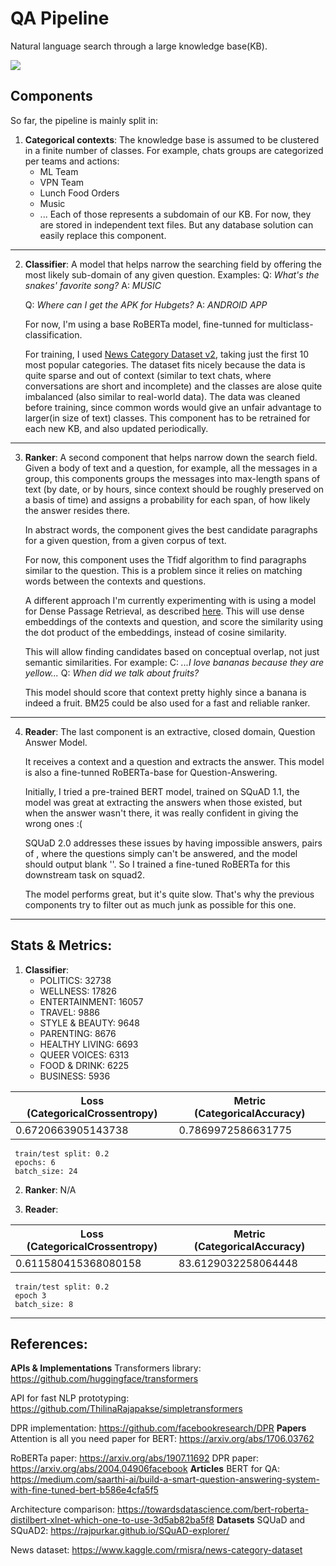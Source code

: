 # QA Pipeline
Natural language search through a large knowledge base(KB).

![](https://paper-attachments.dropbox.com/s_60F722FD326451DB6F40490B2F3931616DFAE97900230B4966BBE26C41DE7EDA_1600975194750_schem-small.png)

## Components

So far, the pipeline is mainly split in:

1. **Categorical contexts**: The knowledge base is assumed to be clustered in a finite number of classes. 
    For example, chats groups are categorized per teams and actions:
    - ML Team
    - VPN Team
    - Lunch Food Orders
    - Music
    - ...
    Each of those represents a subdomain of our KB.
    For now, they are stored in independent text files. But any database solution can easily replace this component.
----------
2. **Classifier**: A model that helps narrow the searching field by offering the most likely sub-domain of any given question.
    Examples:
    Q: *What's the snakes' favorite song?*
    A: *MUSIC*
    
    Q: *Where can I get the APK for Hubgets?*
    A: *ANDROID APP*


    For now, I'm using a base RoBERTa model, fine-tunned for multiclass-classification.
    
    For training, I used [News Category Dataset v2](https://www.kaggle.com/rmisra/news-category-dataset), taking just the first 10 most popular categories. The dataset fits nicely because the data is quite sparse and out of context (similar to text chats, where conversations are short and incomplete) and the classes are alose quite imbalanced (also similar to real-world data).
    The data was cleaned before training, since common words would give an unfair advantage to larger(in size of text) classes.
    This component has to be retrained for each new KB, and also updated periodically.
----------
3. **Ranker**: A second component that helps narrow down the search field.
    Given a body of text and a question, for example, all the messages in a group, this components groups the messages into max-length spans of text (by date, or by hours, since context should be roughly preserved on a basis of time) and assigns a probability for each span, of how likely the answer resides there. 


    In abstract words, the component gives the best candidate paragraphs for a given question, from a given corpus of text.
    
    For now, this component uses the Tfidf algorithm to find paragraphs similar to the question. This is a problem since it relies on matching words between the contexts and questions.
    
    A different approach I'm currently experimenting with is using a model for Dense Passage Retrieval, as described [here](https://arxiv.org/abs/2004.04906). This will use dense embeddings of the contexts and question, and score the similarity using the dot product of the embeddings, instead of cosine similarity.
    
    This will allow finding candidates based on conceptual overlap, not just semantic similarities. For example:
    C: *...I love bananas because they are yellow...*
    Q: *When did we talk about fruits?*
    
    This model should score that context pretty highly since a banana is indeed a fruit.
    BM25 could be also used for a fast and reliable ranker.
----------
4. **Reader**: The last component is an extractive, closed domain, Question Answer Model.


    It receives a context and a question and extracts the answer.
    This model is also a fine-tunned RoBERTa-base for Question-Answering.
    
    Initially, I tried a pre-trained BERT model, trained on SQuAD 1.1, the model was great at extracting the answers when those existed, but when the answer wasn't there, it was really confident in giving the wrong ones :(
    
    
    
    SQUaD 2.0 addresses these issues by having impossible answers, pairs of , where the questions simply can't be answered, and the model should output blank ''. 
    So I trained a fine-tuned RoBERTa for this downstream task on squad2.
    
    The model performs great, but it's quite slow. That's why the previous components try to filter out as much junk as possible for this one.
----------
## Stats & Metrics:
1. **Classifier**:
    - POLITICS: 32738
    - WELLNESS: 17826
    - ENTERTAINMENT: 16057
    - TRAVEL: 9886
    - STYLE & BEAUTY: 9648
    - PARENTING: 8676
    - HEALTHY LIVING: 6693
    - QUEER VOICES: 6313
    - FOOD & DRINK: 6225
    - BUSINESS: 5936
    
| Loss (CategoricalCrossentropy) | Metric (CategoricalAccuracy) |
| ------------------------------ | ---------------------------- |
| 0.6720663905143738             | 0.7869972586631775           |

     train/test split: 0.2
     epochs: 6
     batch_size: 24


2. **Ranker**: N/A



3. **Reader**:


| Loss (CategoricalCrossentropy) | Metric (CategoricalAccuracy) |
| ------------------------------ | ---------------------------- |
| 0.611580415368080158           | 83.6129032258064448          |

     train/test split: 0.2
     epoch 3
     batch_size: 8
    
----------
## References:

**APIs & Implementations**
Transformers library: https://github.com/huggingface/transformers

API for fast NLP prototyping: https://github.com/ThilinaRajapakse/simpletransformers



DPR implementation: https://github.com/facebookresearch/DPR
**Papers**
Attention is all you need paper for BERT: https://arxiv.org/abs/1706.03762

RoBERTa paper: https://arxiv.org/abs/1907.11692
DPR paper: https://arxiv.org/abs/2004.04906facebook 
**Articles**
BERT for QA: https://medium.com/saarthi-ai/build-a-smart-question-answering-system-with-fine-tuned-bert-b586e4cfa5f5

Architecture comparison: https://towardsdatascience.com/bert-roberta-distilbert-xlnet-which-one-to-use-3d5ab82ba5f8
**Datasets**
SQUaD and SQuAD2: https://rajpurkar.github.io/SQuAD-explorer/

News dataset: https://www.kaggle.com/rmisra/news-category-dataset

